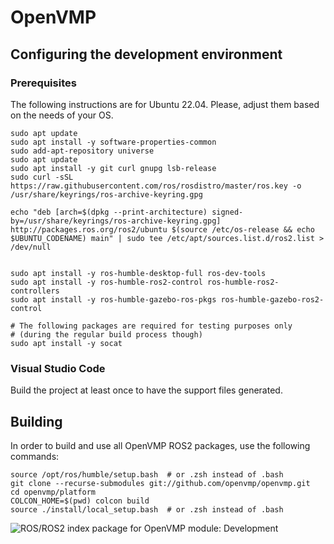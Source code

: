 # OpenVMP

## Configuring the development environment

### Prerequisites

The following instructions are for Ubuntu 22.04. Please, adjust them based on the needs of your OS.

```
sudo apt update
sudo apt install -y software-properties-common
sudo add-apt-repository universe
sudo apt update
sudo apt install -y git curl gnupg lsb-release
sudo curl -sSL https://raw.githubusercontent.com/ros/rosdistro/master/ros.key -o /usr/share/keyrings/ros-archive-keyring.gpg

echo "deb [arch=$(dpkg --print-architecture) signed-by=/usr/share/keyrings/ros-archive-keyring.gpg] http://packages.ros.org/ros2/ubuntu $(source /etc/os-release && echo $UBUNTU_CODENAME) main" | sudo tee /etc/apt/sources.list.d/ros2.list > /dev/null


sudo apt install -y ros-humble-desktop-full ros-dev-tools
sudo apt install -y ros-humble-ros2-control ros-humble-ros2-controllers
sudo apt install -y ros-humble-gazebo-ros-pkgs ros-humble-gazebo-ros2-control

# The following packages are required for testing purposes only
# (during the regular build process though)
sudo apt install -y socat
```

### Visual Studio Code

Build the project at least once to have the support files generated.

## Building

In order to build and use all OpenVMP ROS2 packages, use the following commands:

```
source /opt/ros/humble/setup.bash  # or .zsh instead of .bash
git clone --recurse-submodules git://github.com/openvmp/openvmp.git
cd openvmp/platform
COLCON_HOME=$(pwd) colcon build
source ./install/local_setup.bash  # or .zsh instead of .bash
```

![ROS/ROS2 index package for OpenVMP module: Development](https://www.google-analytics.com/collect?v=1&tid=UA-242596187-2&cid=555&aip=1&t=event&ec=github&ea=md&dp=%2FDevelopment.md&dt=OpenVMP%20Documentation)
